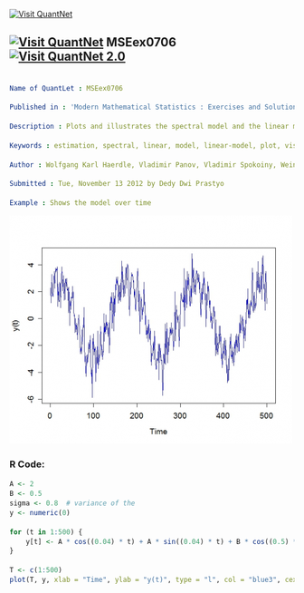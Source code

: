 
[<img src="https://github.com/QuantLet/Styleguide-and-FAQ/blob/master/pictures/banner.png" width="880" alt="Visit QuantNet">](http://quantlet.de/index.php?p=info)

## [<img src="https://github.com/QuantLet/Styleguide-and-Validation-procedure/blob/master/pictures/qloqo.png" alt="Visit QuantNet">](http://quantlet.de/) **MSEex0706** [<img src="https://github.com/QuantLet/Styleguide-and-Validation-procedure/blob/master/pictures/QN2.png" width="60" alt="Visit QuantNet 2.0">](http://quantlet.de/d3/ia)

```yaml

Name of QuantLet : MSEex0706

Published in : 'Modern Mathematical Statistics : Exercises and Solutions'

Description : Plots and illustrates the spectral model and the linear model in this exercise.

Keywords : estimation, spectral, linear, model, linear-model, plot, visualization

Author : Wolfgang Karl Haerdle, Vladimir Panov, Vladimir Spokoiny, Weining Wang

Submitted : Tue, November 13 2012 by Dedy Dwi Prastyo

Example : Shows the model over time

```

![Picture1](plot.png)


### R Code:
```r
A <- 2
B <- 0.5
sigma <- 0.8  # variance of the 
y <- numeric(0)

for (t in 1:500) {
    y[t] <- A * cos((0.04) * t) + A * sin((0.04) * t) + B * cos((0.5) * t) + B * sin((0.5) * t) + rnorm(1, sd = sigma)
}

T <- c(1:500)
plot(T, y, xlab = "Time", ylab = "y(t)", type = "l", col = "blue3", cex.lab = 1.2, cex.axis = 1.2) 

```
